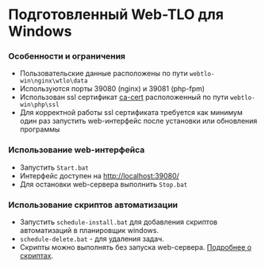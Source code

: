 # Подготовленный Web-TLO для Windows

### Особенности и ограничения
- Пользовательские данные расположены по пути `webtlo-win\nginx\wtlo\data`
- Используются порты 39080 (nginx) и 39081 (php-fpm)
- Использован ssl сертификат [ca-cert](https://curl.se/docs/caextract.html) расположенный по пути `webtlo-win\php\ssl`
- Для корректной работы ssl сертификата требуется как минимум один раз запустить web-интерфейс после установки или обновления программы

### Использование web-интерфейса
- Запустить `Start.bat`
- Интерфейс доступен на <a href="http://localhost:39080/">http://localhost:39080/</a>
- Для остановки web-сервера выполнить `Stop.bat`

### Использование скриптов автоматизации
- Запустить `schedule-install.bat` для добавления скриптов автоматизаций в планировщик windows.
- `schedule-delete.bat` - для удаления задач.
- Скрипты можно выполнять без запуска web-сервера.
[Подробнее о скриптах](https://webtlo.keeps.cyou/configuration/automation-scripts/).
